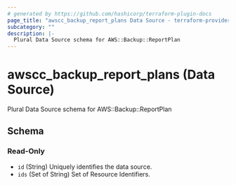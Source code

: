 ```yaml
---
# generated by https://github.com/hashicorp/terraform-plugin-docs
page_title: "awscc_backup_report_plans Data Source - terraform-provider-awscc"
subcategory: ""
description: |-
  Plural Data Source schema for AWS::Backup::ReportPlan
---
```


# awscc_backup_report_plans (Data Source)

Plural Data Source schema for AWS::Backup::ReportPlan



<!-- schema generated by tfplugindocs -->
## Schema

### Read-Only

- `id` (String) Uniquely identifies the data source.
- `ids` (Set of String) Set of Resource Identifiers.


